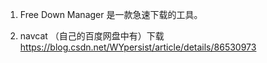 
1. Free Down Manager 是一款急速下载的工具。

2. navcat （自己的百度网盘中有）下载 https://blog.csdn.net/WYpersist/article/details/86530973